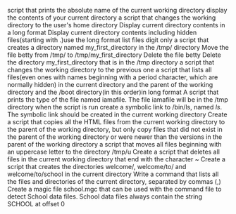 script that prints the absolute name of the current working directory
display the contents of your current directory
a script that changes the working directory to the user's home directory
Display current directory contents in a long format
Display current directory contents including hidden files(starting with .)use the long format
list files digit only
a script that creates a directory named my_first_directory in the /tmp/ directory
Move the file betty from /tmp/ to /tmp/my_first_directory
Delete the file betty
Delete the directory my_first_directory that is in the /tmp directory
a script that changes the working directory to the previous one
a script that lists all files(even ones with names beginning with a period character, which are normally hidden) in the current directory and the parent of the working directory and the /boot directory(in this order)in long format
A script that prints the type of the file named iamafile. The file iamafile will be in the /tmp directory when the script is run
create a symbolic link to /bin/ls, named _ls_. The symbolic link should be created in the current working directory
Create a script that copies all the HTML files from the current working directory to the parent of the working directory, but only copy files that did not exist in the parent of the working directory or were newer than the versions in the parent of the working directory
 a script that moves all files beginning with an uppercase letter to the directory /tmp/u
Create a script that deletes all files in the current working directory that end with the character ~
Create a script that creates the directories welcome/, welcome/to/ and welcome/to/school in the current directory
Write a command that lists all the files and directories of the current directory, separated by commas (,)
Create a magic file school.mgc that can be used with the command file to detect School data files. School data files always contain the string SCHOOL at offset 0

